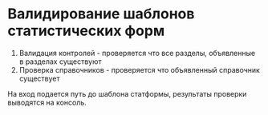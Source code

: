 # Валидирование шаблонов статистических форм

1. Валидация контролей - проверяется что все разделы, объявленные в разделах существуют
2. Проверка справочников - проверяется что объявленный справочник существует

На вход подается путь до шаблона статформы, результаты проверки выводятся на консоль.
